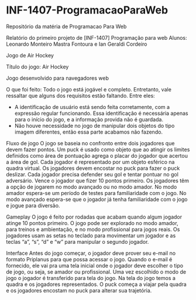 # INF-1407-ProgramacaoParaWeb
Repositório da matéria de Programacao Para Web

Relatório do primeiro projeto de [INF-1407] Programação para web 
Alunos: Leonardo Monteiro Mastra Fontoura e Ian Geraldi Cordeiro 

Jogo de Air Hockey 

Título do jogo: Air Hockey 

Jogo desenvolvido para navegadores web

O que foi feito: Todo o jogo está jogável e completo. Entretanto, vale ressaltar que alguns dos requisitos estão faltando. Entre eles:

- A identificação de usuário está sendo feita corretamente, com a expressão regular funcionando. Essa identificação é necessária apenas para o início do jogo, e a informação provida não é guardada.
- Não houve necessidade no jogo de manipular dois objetos do tipo imagem diferentes, então essa parte acabamos não fazendo.

Fluxo de jogo
  O jogo se baseia no confronto entre dois jogadores que devem fazer pontos. Um puck é usado como objeto que ao atingir os limites definidos como área de pontuação agrega o placar do jogador que acertou a área de gol. Cada jogador é representado por um objeto esférico na quadra virtual. Os jogadores devem encostar no puck para fazer o puck deslizar. Cada jogador precisa defender seu gol e tentar pontuar no gol adversário. Vence o jogador que fizer 10 pontos primeiro. Os jogadores têm a opção de jogarem no modo avançado ou no modo amador. No modo amador espera-se um período de testes para familiaridade com o jogo. No modo avançado espera-se que o jogador já tenha familiaridade com o jogo e jogue para diversão.

Gameplay
  O jogo é feito por rodadas que acabam quando algum jogador atinge 10 pontos primeiro. O jogo pode ser explorado no modo amador, para treinos e ambientação, e no modo profissional para jogos reais. Os jogadores usam as setas no teclado para movimentar um jogador e as teclas “a”, “s”, “d” e “w” para manipular o segundo jogador.

Interface
  Antes do jogo começar, o jogador deve prover seu e-mail no formato Priplanus para que possa acessar o jogo. Quando o e-mail é fornecido, ele vai pra uma tela inicial onde o jogador deve escolher o tipo de jogo, ou seja, se amador ou profissional. Uma vez escolhido o modo de jogo o jogador é transferido para tela do jogo. Na tela do jogo temos a quadra e os jogadores representados. O puck começa a viajar pela quadra e os jogadores encostam no puck para alterar sua trajetória.



